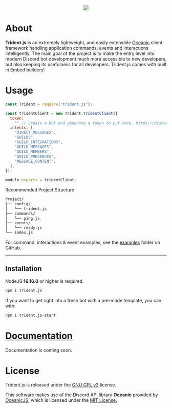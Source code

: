 <p align="center">
  <a href="https://npmjs.com/package/trident.js"><img src="https://img.shields.io/npm/v/trident.js.svg?style=flat-square&color=informational"></a>
</p>

# About

**Trident.js** is an extremely lightweight, and easily extensible [Oceanic](https://github.com/OceanicJS/Oceanic) client framework handling application commands, events and interactions intelligently. The main goal of the project is to make the entry level into modern Discord bot development much more accessible to new developers, but also keeping its usefulness for all developers.
Trident.js comes with built in Embed builders!

# Usage

```js
const Trident = require("trident.js");

const tridentClient = new Trident.TridentClient({
  token:
    "" // Create a bot and generate a token to put here, https://discord.com/developers/applications
  intents: [
    "DIRECT_MESSAGES",
    "GUILDS",
    "GUILD_INTEGRATIONS",
    "GUILD_MESSAGES",
    "GUILD_MEMBERS",
    "GUILD_PRESENCES",
    "MESSAGE_CONTENT",
  ],
});

module.exports = tridentClient;
```

Recommended Project Structure

```sh
Project/
├── config/
│   └── trident.js
├── commands/
│   └── ping.js
├── events/
│   └── ready.js
└── index.js
```

For command, interactions & event examples, see the [examples](https://github.com/Velozity/trident.js/tree/master/examples) folder on GitHub.

<hr>

## Installation

NodeJS **16.16.0** or higher is required.

```sh
npm i trident.js
```

If you want to get right into a fresh bot with a pre-made template, you can with:

```sh
npm i trident.js-start
```

# [Documentation](https://google.com)

Documentation is coming soon.

# License

Trident.js is released under the [GNU GPL v3](https://www.gnu.org/licenses/gpl-3.0.en.html) license.

This software makes use of the Discord API library **Oceanic** provided by [OceanicJS](https://github.com/OceanicJS), which is licensed under the [MIT License.](https://opensource.org/licenses/MIT)
